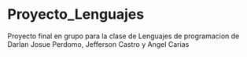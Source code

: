 # Proyecto_Lenguajes
Proyecto final en grupo para la clase de Lenguajes de programacion de Darlan Josue Perdomo, Jefferson Castro y Angel Carias
